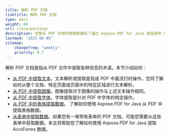 ```yaml
---
title: 解析 PDF 文档
linktitle: 解析 PDF 文档
type: docs
weight: 60
url: /java/parsing/
description: 您想从 PDF 文档中提取数据吗？通过 Aspose.PDF for Java 发现各种 PDF 数据提取方法。
lastmod: "2021-06-05"
sitemap:
    changefreq: "weekly"
    priority: 0.7
---
```


解析 PDF 文档是指从 PDF 文件中提取各种信息的术语。本节介绍如何：

- [从 PDF 中提取文本](/pdf/java/extract-text-from-pdf/)。文本解析或提取是现成 PDF 中最流行的操作。您将了解如何从整个文档、特定页面或页面中的特定区域进行文本解析。
- [从 PDF 中提取图像](/pdf/java/extract-images-from-the-pdf-file/)。图像提取对于图像的操作与上述文本操作相同。
- [从 PDF 中提取字体](/pdf/java/extract-fonts-from-pdf/)。字体提取是针对 PDF 中字体的特定操作。
- [从 PDF 中的表格提取数据](/pdf/java/extract-data-from-table-in-pdf/)。
 了解如何使用 Aspose.PDF for Java 从 PDF 中提取表格数据。
- [从表单中提取数据](/pdf/java/extract-data-from-acroform/)。如果您有一堆带有表单的 PDF 文档，可能您需要从这些表单中获取数据。本文将帮助您了解如何使用 Aspose.PDF for Java 提取 AcroForms 数据。